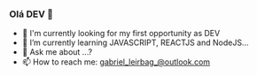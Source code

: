 ### Olá DEV 👋


- 🔭 I'm currently looking for my first opportunity as DEV
- 🌱 I’m currently learning JAVASCRIPT, REACTJS and NodeJS...
- 💬 Ask me about ...?
- 📫 How to reach me: gabriel_leirbag_@outlook.com
